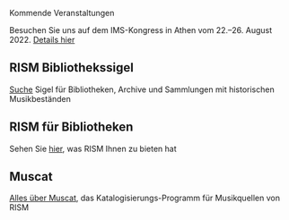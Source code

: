 <div class="p-2 notification is-warning is-light">
    <p class="has-text-weight-semibold">Kommende Veranstaltungen</p>
    <p>Besuchen Sie uns auf dem IMS-Kongress in Athen vom 22.–26. August 2022. <a href="https://pcoconvin.eventsair.com/ims22/">Details hier</a></p>
</div>

## RISM Bibliothekssigel

[Suche](/community/sigla.html) Sigel für Bibliotheken, Archive und Sammlungen mit historischen Musikbeständen

## RISM für Bibliotheken

Sehen Sie [hier](/organization/rism-for-libraries.html), was RISM Ihnen zu bieten hat

## Muscat

[Alles über Muscat](/community/muscat.html), das Katalogisierungs-Programm für Musikquellen von RISM

